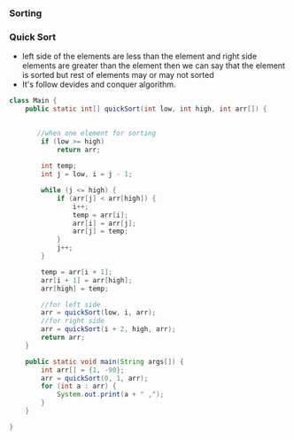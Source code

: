 ### **Sorting**
### Quick Sort
- left side of the elements are less than the element and right side elements are greater than the element then we can say that the element is sorted but rest of elements may or may not sorted
- It's follow devides and conquer algorithm.
```java
class Main {
    public static int[] quickSort(int low, int high, int arr[]) {

  
       //when one element for sorting
        if (low >= high) 
            return arr;
        
        int temp;
        int j = low, i = j - 1;

        while (j <= high) {
            if (arr[j] < arr[high]) {
                i++;
                temp = arr[i];
                arr[i] = arr[j];
                arr[j] = temp;
            }
            j++;
        }

        temp = arr[i + 1];
        arr[i + 1] = arr[high];
        arr[high] = temp;

        //for left side
        arr = quickSort(low, i, arr);
        //for right side
        arr = quickSort(i + 2, high, arr);
        return arr;
    }

    public static void main(String args[]) {
        int arr[] = {1, -90};
        arr = quickSort(0, 1, arr);
        for (int a : arr) {
            System.out.print(a + " ,");
        }
    }

}
```